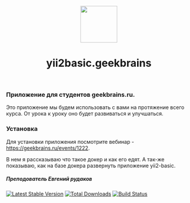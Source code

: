 <p align="center">
    <a href="https://github.com/yiisoft" target="_blank">
        <img src="https://avatars0.githubusercontent.com/u/993323" height="100px">
    </a>
    <h1 align="center">yii2basic.geekbrains</h1>
    <br>
</p>


### Приложение для студентов geekbrains.ru. 
Это приложение мы будем использовать с вами на протяжение всего курса. От урока к уроку оно будет развиваться и улучшаться.


### Установка

Для установки приложения посмотрите вебинар - https://geekbrains.ru/events/1222. 

В нем я рассказываю что такое докер и как его едят. 
А так-же показываю, как на базе докера развернуть приложение yii2-basic.




##### Преподователь Евгений рудаков

[![Latest Stable Version](https://img.shields.io/packagist/v/yiisoft/yii2-app-basic.svg)](https://packagist.org/packages/yiisoft/yii2-app-basic)
[![Total Downloads](https://img.shields.io/packagist/dt/yiisoft/yii2-app-basic.svg)](https://packagist.org/packages/yiisoft/yii2-app-basic)
[![Build Status](https://travis-ci.org/yiisoft/yii2-app-basic.svg?branch=master)](https://travis-ci.org/yiisoft/yii2-app-basic)
